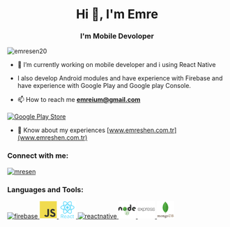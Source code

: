 <h1 align="center">Hi 👋, I'm Emre</h1>
<h3 align="center">I'm Mobile Devoloper</h3>

<p align="left"> <img src="https://komarev.com/ghpvc/?username=emresen20&label=Profile%20views&color=0e75b6&style=flat" alt="emresen20" /> </p>

- 🔭 I’m currently working on mobile developer and i using React Native
-  I also develop Android modules and have experience with Firebase and have experience with Google Play and Google play Console.

- 📫 How to reach me **emreium@gmail.com**
<a href="https://play.google.com/store/apps/details?id=com.denizlimoyunu&pcampaignid=web_share" style="display: inline-block;">
  <img src="https://play.google.com/intl/en_us/badges/static/images/badges/en_badge_web_generic.png" alt="Google Play Store" style="width: 150px; vertical-align: middle;"/>
  
</a>


- 📄 Know about my experiences [www.emreshen.com.tr](www.emreshen.com.tr)

<h3 align="left">Connect with me:</h3>
<p align="left">
<a href="https://linkedin.com/in/mresen" target="blank"><img align="center" src="https://raw.githubusercontent.com/rahuldkjain/github-profile-readme-generator/master/src/images/icons/Social/linked-in-alt.svg" alt="mresen" height="30" width="40" /></a>
</p>

<h3 align="left">Languages and Tools:</h3>
<p align="left">
  <a href="https://firebase.google.com/" target="_blank" rel="noreferrer">
    <img src="https://www.vectorlogo.zone/logos/firebase/firebase-icon.svg" alt="firebase" width="40" height="40"/>
  </a> 
  <a href="https://developer.mozilla.org/en-US/docs/Web/JavaScript" target="_blank" rel="noreferrer">
    <img src="https://raw.githubusercontent.com/devicons/devicon/master/icons/javascript/javascript-original.svg" alt="javascript" width="40" height="40"/>
  </a> 
  <a href="https://reactjs.org/" target="_blank" rel="noreferrer">
    <img src="https://raw.githubusercontent.com/devicons/devicon/master/icons/react/react-original-wordmark.svg" alt="react" width="40" height="40"/>
  </a> 
  <a href="https://reactnative.dev/" target="_blank" rel="noreferrer">
    <img src="https://reactnative.dev/img/header_logo.svg" alt="reactnative" width="40" height="40"/>
  </a> 
  <a href="https://nodejs.org/" target="_blank" rel="noreferrer">
    <img src="https://raw.githubusercontent.com/devicons/devicon/master/icons/nodejs/nodejs-original-wordmark.svg" alt="nodejs" width="40" height="40"/>
  </a>
  <a href="https://expressjs.com/" target="_blank" rel="noreferrer">
    <img src="https://raw.githubusercontent.com/devicons/devicon/master/icons/express/express-original-wordmark.svg" alt="express" width="40" height="40"/>
  </a>
  <a href="https://www.mongodb.com/" target="_blank" rel="noreferrer">
    <img src="https://raw.githubusercontent.com/devicons/devicon/master/icons/mongodb/mongodb-original-wordmark.svg" alt="mongodb" width="40" height="40"/>
  </a>
</p>

